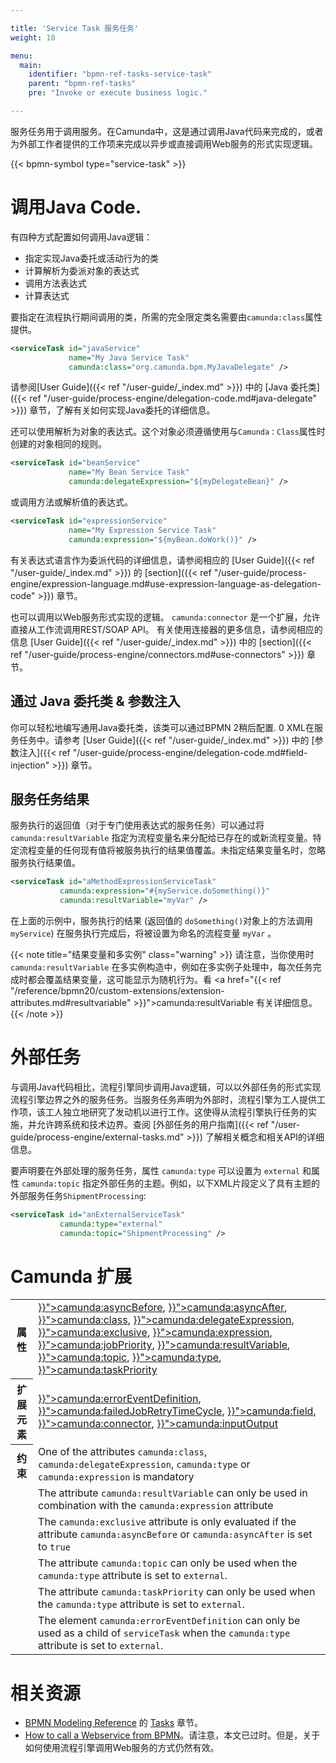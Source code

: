 ```yaml
---

title: 'Service Task 服务任务'
weight: 10

menu:
  main:
    identifier: "bpmn-ref-tasks-service-task"
    parent: "bpmn-ref-tasks"
    pre: "Invoke or execute business logic."

---
```




服务任务用于调用服务。在Camunda中，这是通过调用Java代码来完成的，或者为外部工作者提供的工作项来完成以异步或直接调用Web服务的形式实现逻辑。

{{< bpmn-symbol type="service-task" >}}

# 调用Java Code.

有四种方式配置如何调用Java逻辑：

* 指定实现Java委托或活动行为的类
* 计算解析为委派对象的表达式
* 调用方法表达式
* 计算表达式

要指定在流程执行期间调用的类，所需的完全限定类名需要由`camunda:class`属性提供。

```xml
<serviceTask id="javaService"
             name="My Java Service Task"
             camunda:class="org.camunda.bpm.MyJavaDelegate" />
```

请参阅[User Guide]({{< ref "/user-guide/_index.md" >}}) 中的 [Java 委托类]({{< ref "/user-guide/process-engine/delegation-code.md#java-delegate" >}}) 章节，了解有关如何实现Java委托的详细信息。

还可以使用解析为对象的表达式。这个对象必须遵循使用与`Camunda：Class`属性时创建的对象相同的规则。

```xml
<serviceTask id="beanService"
             name="My Bean Service Task"
             camunda:delegateExpression="${myDelegateBean}" />
```

或调用方法或解析值的表达式。

```xml
<serviceTask id="expressionService"
             name="My Expression Service Task"
             camunda:expression="${myBean.doWork()}" />
```

有关表达式语言作为委派代码的详细信息，请参阅相应的
[User Guide]({{< ref "/user-guide/_index.md" >}}) 的
[section]({{< ref "/user-guide/process-engine/expression-language.md#use-expression-language-as-delegation-code" >}}) 章节。

也可以调用以Web服务形式实现的逻辑。 `camunda:connector` 是一个扩展，允许直接从工作流调用REST/SOAP API。
有关使用连接器的更多信息，请参阅相应的信息 [User Guide]({{< ref "/user-guide/_index.md" >}}) 中的 [section]({{< ref "/user-guide/process-engine/connectors.md#use-connectors" >}}) 章节。


## 通过 Java 委托类 & 参数注入

你可以轻松地编写通用Java委托类，该类可以通过BPMN 2稍后配置.  0 XML在服务任务中。请参考 [User Guide]({{< ref "/user-guide/_index.md" >}}) 中的 [参数注入]({{< ref "/user-guide/process-engine/delegation-code.md#field-injection" >}}) 章节。


## 服务任务结果

服务执行的返回值（对于专门使用表达式的服务任务）可以通过将 `camunda:resultVariable` 指定为流程变量名来分配给已存在的或新流程变量。特定流程变量的任何现有值将被服务执行的结果值覆盖。未指定结果变量名时，忽略服务执行结果值。

```xml
<serviceTask id="aMethodExpressionServiceTask"
           camunda:expression="#{myService.doSomething()}"
           camunda:resultVariable="myVar" />
```

在上面的示例中，服务执行的结果 (返回值的 `doSomething()`对象上的方法调用 `myService`) 在服务执行完成后，将被设置为命名的流程变量 `myVar` 。

{{< note title="结果变量和多实例" class="warning" >}}
请注意，当你使用时 <code>camunda:resultVariable</code> 在多实例构造中，例如在多实例子处理中，每次任务完成时都会覆盖结果变量，这可能显示为随机行为。看 <a href="{{< ref "/reference/bpmn20/custom-extensions/extension-attributes.md#resultvariable" >}}">camunda:resultVariable</a> 有关详细信息。
{{< /note >}}

# 外部任务

与调用Java代码相比，流程引擎同步调用Java逻辑，可以以外部任务的形式实现流程引擎边界之外的服务任务。当服务任务声明为外部时，流程引擎为工人提供工作项，该工人独立地研究了发动机以进行工作。这使得从流程引擎执行任务的实施，并允许跨系统和技术边界。查阅 [外部任务的用户指南]({{< ref "/user-guide/process-engine/external-tasks.md" >}}) 了解相关概念和相关API的详细信息。

要声明要在外部处理的服务任务，属性 `camunda:type` 可以设置为 `external` 和属性 `camunda:topic` 指定外部任务的主题。例如，以下XML片段定义了具有主题的外部服务任务`ShipmentProcessing`:

```xml
<serviceTask id="anExternalServiceTask"
           camunda:type="external"
           camunda:topic="ShipmentProcessing" />
```

# Camunda 扩展

<table class="table table-striped">
  <tr>
    <th>属性</th>
    <td>
      <a href="{{< ref "/reference/bpmn20/custom-extensions/extension-attributes.md#asyncbefore" >}}">camunda:asyncBefore</a>,
      <a href="{{< ref "/reference/bpmn20/custom-extensions/extension-attributes.md#asyncafter" >}}">camunda:asyncAfter</a>,
      <a href="{{< ref "/reference/bpmn20/custom-extensions/extension-attributes.md#class" >}}">camunda:class</a>,
      <a href="{{< ref "/reference/bpmn20/custom-extensions/extension-attributes.md#delegateexpression" >}}">camunda:delegateExpression</a>,
      <a href="{{< ref "/reference/bpmn20/custom-extensions/extension-attributes.md#exclusive" >}}">camunda:exclusive</a>,
      <a href="{{< ref "/reference/bpmn20/custom-extensions/extension-attributes.md#expression" >}}">camunda:expression</a>,
      <a href="{{< ref "/reference/bpmn20/custom-extensions/extension-attributes.md#jobpriority" >}}">camunda:jobPriority</a>,
      <a href="{{< ref "/reference/bpmn20/custom-extensions/extension-attributes.md#resultvariable" >}}">camunda:resultVariable</a>,
      <a href="{{< ref "/reference/bpmn20/custom-extensions/extension-attributes.md#topic" >}}">camunda:topic</a>,
      <a href="{{< ref "/reference/bpmn20/custom-extensions/extension-attributes.md#type" >}}">camunda:type</a>,
      <a href="{{< ref "/reference/bpmn20/custom-extensions/extension-attributes.md#taskpriority" >}}">camunda:taskPriority</a>
    </td>
  </tr>
  <tr>
    <th>扩展元素</th>
    <td>
      <a href="{{< ref "/reference/bpmn20/custom-extensions/extension-elements.md#erroreventdefinition" >}}">camunda:errorEventDefinition</a>,
      <a href="{{< ref "/reference/bpmn20/custom-extensions/extension-elements.md#failedjobretrytimecycle" >}}">camunda:failedJobRetryTimeCycle</a>,
      <a href="{{< ref "/reference/bpmn20/custom-extensions/extension-elements.md#field" >}}">camunda:field</a>,
      <a href="{{< ref "/reference/bpmn20/custom-extensions/extension-elements.md#connector" >}}">camunda:connector</a>,
      <a href="{{< ref "/reference/bpmn20/custom-extensions/extension-elements.md#inputoutput" >}}">camunda:inputOutput</a>
    </td>
  </tr>
  <tr>
    <th>约束</th>
    <td>
      One of the attributes <code>camunda:class</code>, <code>camunda:delegateExpression</code>,
      <code>camunda:type</code> or <code>camunda:expression</code> is mandatory
    </td>
  </tr>
  <tr>
    <td></td>
    <td>
      The attribute <code>camunda:resultVariable</code> can only be used in combination with the
      <code>camunda:expression</code> attribute
    </td>
  </tr>
  <tr>
    <td></td>
    <td>
      The <code>camunda:exclusive</code> attribute is only evaluated if the attribute
      <code>camunda:asyncBefore</code> or <code>camunda:asyncAfter</code> is set to <code>true</code>
    </td>
  </tr>
  <tr>
    <td></td>
    <td>
      The attribute <code>camunda:topic</code> can only be used when the <code>camunda:type</code> attribute is set to <code>external</code>.
    </td>
  </tr>
  <tr>
    <td></td>
    <td>
      The attribute <code>camunda:taskPriority</code> can only be used when the <code>camunda:type</code> attribute is set to <code>external</code>.
    </td>
  </tr>
  <tr>
    <td></td>
    <td>
      The element <code>camunda:errorEventDefinition</code> can only be used as a child of <code>serviceTask</code> when the <code>camunda:type</code> attribute is set to <code>external</code>.
    </td>
  </tr>
</table>


# 相关资源

* [BPMN Modeling Reference](http://camunda.org/bpmn/reference.html) 的 [Tasks](http://camunda.org/bpmn/reference.html#activities-task) 章节。
* [How to call a Webservice from BPMN](http://www.bpm-guide.de/2010/12/09/how-to-call-a-webservice-from-bpmn/)。请注意，本文已过时。但是，关于如何使用流程引擎调用Web服务的方式仍然有效。
